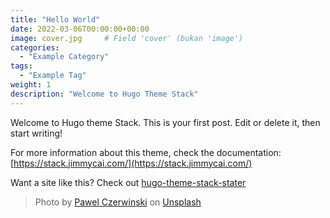 ```yaml
---
title: "Hello World"
date: 2022-03-06T00:00:00+00:00
image: cover.jpg     # Field 'cover' (bukan 'image')
categories:
  - "Example Category"
tags:
  - "Example Tag"
weight: 1
description: "Welcome to Hugo Theme Stack"
---
```


Welcome to Hugo theme Stack. This is your first post. Edit or delete it, then start writing!

For more information about this theme, check the documentation: [https://stack.jimmycai.com/](https://stack.jimmycai.com/)

Want a site like this? Check out [hugo-theme-stack-stater](https://github.com/CaiJimmy/hugo-theme-stack-starter)

> Photo by [Pawel Czerwinski](https://unsplash.com/@pawel_czerwinski) on [Unsplash](https://unsplash.com/)